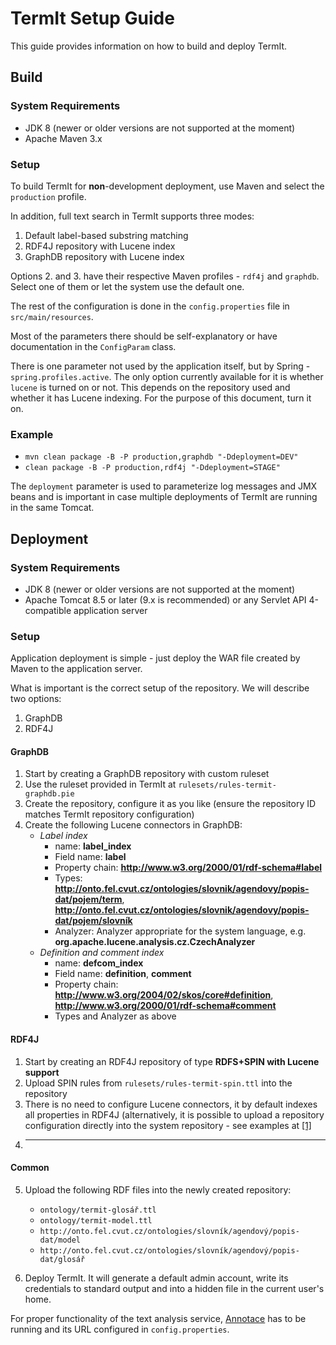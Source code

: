 # TermIt Setup Guide

This guide provides information on how to build and deploy TermIt.

## Build

### System Requirements

* JDK 8 (newer or older versions are not supported at the moment)
* Apache Maven 3.x


### Setup

To build TermIt for **non**-development deployment, use Maven and select the `production` profile.

In addition, full text search in TermIt supports three modes:
1. Default label-based substring matching
2. RDF4J repository with Lucene index
3. GraphDB repository with Lucene index

Options 2. and 3. have their respective Maven profiles - `rdf4j` and `graphdb`. Select one of them
or let the system use the default one.

The rest of the configuration is done in the `config.properties` file in `src/main/resources`.

Most of the parameters there should be self-explanatory or have documentation in the `ConfigParam` class.

There is one parameter not used by the application itself, but by Spring - `spring.profiles.active`. The only option currently
available for it is whether `lucene` is turned on or not. This depends on the repository used and whether it has Lucene indexing.
For the purpose of this document, turn it on.

### Example

* `mvn clean package -B -P production,graphdb "-Ddeployment=DEV"`
* `clean package -B -P production,rdf4j "-Ddeployment=STAGE"`

The `deployment` parameter is used to parameterize log messages and JMX beans and is important in case multiple deployments
of TermIt are running in the same Tomcat.

## Deployment

### System Requirements

* JDK 8 (newer or older versions are not supported at the moment)
* Apache Tomcat 8.5 or later (9.x is recommended) or any Servlet API 4-compatible application server

### Setup

Application deployment is simple - just deploy the WAR file created by Maven to the application server.

What is important is the correct setup of the repository. We will describe two options:

1. GraphDB
2. RDF4J

#### GraphDB

1. Start by creating a GraphDB repository with custom ruleset
2. Use the ruleset provided in TermIt at `rulesets/rules-termit-graphdb.pie`
3. Create the repository, configure it as you like (ensure the repository ID matches TermIt repository configuration)
4. Create the following Lucene connectors in GraphDB:
    * *Label index*
        * name: **label_index**
        * Field name: **label** 
        * Property chain: **http://www.w3.org/2000/01/rdf-schema#label**
        * Types: **http://onto.fel.cvut.cz/ontologies/slovnik/agendovy/popis-dat/pojem/term**, **http://onto.fel.cvut.cz/ontologies/slovnik/agendovy/popis-dat/pojem/slovník**
        * Analyzer: Analyzer appropriate for the system language, e.g. **org.apache.lucene.analysis.cz.CzechAnalyzer**
    * *Definition and comment index*
        * name: **defcom_index**
        * Field name: **definition**, **comment** 
        * Property chain: **http://www.w3.org/2004/02/skos/core#definition**, **http://www.w3.org/2000/01/rdf-schema#comment**
        * Types and Analyzer as above

#### RDF4J

1. Start by creating an RDF4J repository of type **RDFS+SPIN with Lucene support**
2. Upload SPIN rules from `rulesets/rules-termit-spin.ttl` into the repository
3. There is no need to configure Lucene connectors, it by default indexes all properties in RDF4J (alternatively, it is possible
to upload a repository configuration directly into the system repository - see examples at [[1]](https://github.com/eclipse/rdf4j/tree/master/core/repository/api/src/main/resources/org/eclipse/rdf4j/repository/config)
4. -----

#### Common

5. Upload the following RDF files into the newly created repository:
    * `ontology/termit-glosář.ttl`
    * `ontology/termit-model.ttl`
    * `http://onto.fel.cvut.cz/ontologies/slovník/agendový/popis-dat/model`
    * `http://onto.fel.cvut.cz/ontologies/slovník/agendový/popis-dat/glosář`

6. Deploy TermIt. It will generate a default admin account, write its credentials to standard output and into a hidden file in the current user's home.

For proper functionality of the text analysis service, [Annotace](https://github.com/kbss-cvut/annotace) has to be running and its URL configured in `config.properties`.
